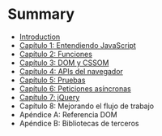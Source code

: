 # Summary

* [Introduction](README.md)
* [Capítulo 1: Entendiendo JavaScript](1-javascript.md)
* [Capítulo 2: Funciones](2-funciones.md)
* [Capítulo 3: DOM y CSSOM](3-dom-cssom.md)
* [Capítulo 4: APIs del navegador](4-apis-navegador.md)
* [Capítulo 5: Pruebas](5-pruebas.md)
* [Capítulo 6: Peticiones asíncronas](6-xhr.md)
* [Capítulo 7: jQuery](7-jquery.md)
* Capítulo 8: Mejorando el flujo de trabajo
* Apéndice A: Referencia DOM
* Apéndice B: Bibliotecas de terceros

